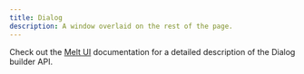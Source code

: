 ```yaml
---
title: Dialog
description: A window overlaid on the rest of the page.
---
```


Check out the [Melt UI](https://www.melt-ui.com/docs/builders/dialog) documentation for a detailed description of the Dialog builder API.
